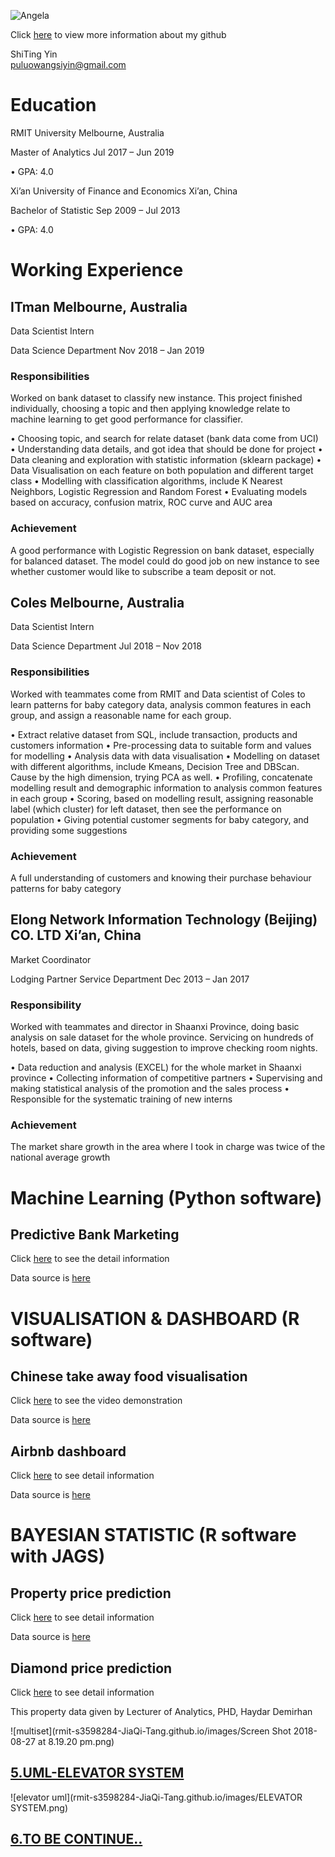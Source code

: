 ![Angela](rmit-s3645072-ShiTing-Yin.github.io/images/IMG_0582.jpg)

Click [here](https://github.com/s3645072) to view more information about my github


ShiTing Yin   
puluowangsiyin@gmail.com

# **Education**
RMIT University	    Melbourne, Australia

Master of Analytics	Jul 2017 – Jun 2019

•	GPA: 4.0

Xi’an University of Finance and Economics 	    Xi’an, China

Bachelor of Statistic	     Sep 2009 – Jul 2013

•	GPA: 4.0

# **Working Experience**

## ITman                        Melbourne, Australia
Data Scientist Intern

Data Science Department  	Nov 2018 – Jan 2019

### Responsibilities 
Worked on bank dataset to classify new instance. This project finished individually, choosing a topic and then applying knowledge relate to machine learning to get good performance for classifier. 

•	Choosing topic, and search for relate dataset (bank data come from UCI)
•	Understanding data details, and got idea that should be done for project
•	Data cleaning and exploration with statistic information (sklearn package)
•	Data Visualisation on each feature on both population and different target class
•	Modelling with classification algorithms, include K Nearest Neighbors, Logistic Regression and Random Forest
•	Evaluating models based on accuracy, confusion matrix, ROC curve and AUC area

### Achievement
A good performance with Logistic Regression on bank dataset, especially for balanced dataset. The model could do good job on new instance to see whether customer would like to subscribe a team deposit or not.

## Coles                          Melbourne, Australia
Data Scientist Intern

Data Science Department           Jul 2018 – Nov 2018

### Responsibilities 
Worked with teammates come from RMIT and Data scientist of Coles to learn patterns for baby category data, analysis common features in each group, and assign a reasonable name for each group.
 
•	Extract relative dataset from SQL, include transaction, products and customers information
•	Pre-processing data to suitable form and values for modelling
•	Analysis data with data visualisation
•	Modelling on dataset with different algorithms, include Kmeans, Decision Tree and DBScan. Cause by the high dimension, trying PCA as well.
•	Profiling, concatenate modelling result and demographic information to analysis common features in each group
•	Scoring, based on modelling result, assigning reasonable label (which cluster) for left dataset, then see the performance on population
•	Giving potential customer segments for baby category, and providing some suggestions 

### Achievement
A full understanding of customers and knowing their purchase behaviour patterns for baby category

## Elong Network Information Technology (Beijing) CO. LTD	                Xi’an, China
Market Coordinator

Lodging Partner Service Department	Dec 2013 – Jan 2017

### Responsibility
Worked with teammates and director in Shaanxi Province, doing basic analysis on sale dataset for the whole province. Servicing on hundreds of hotels, based on data, giving suggestion to improve checking room nights.

•	Data reduction and analysis (EXCEL) for the whole market in Shaanxi province
•	Collecting information of competitive partners
•	Supervising and making statistical analysis of the promotion and the sales process
•	Responsible for the systematic training of new interns

### Achievement
The market share growth in the area where I took in charge was twice of the national average growth

# **Machine Learning** (Python software)

## Predictive Bank Marketing
   Click [here](https://github.com/s3645072/Machine-Learning-by-Python/blob/master/Predictive%20Bank%20Marketing%20using%20Bank-addition-full%20Data.ipynb) to see the detail information
   
   Data source is [here](https://archive.ics.uci.edu/ml/datasets/bank+marketing)
   
   
# **VISUALISATION & DASHBOARD** (R software)

## Chinese take away food visualisation
   Click [here](https://drive.google.com/file/d/1nEnLNmvzsdbxjIpYCs4jD5TcsZpuhxGp/view) to see the video demonstration
   
   Data source is [here](https://www.kaggle.com/dustincm/chinese-delivery-drive/data)
   
## Airbnb dashboard
   Click [here](https://angelayin.shinyapps.io/apps/) to see detail information
   
   Data source is [here](https://www.kaggle.com/vfoufikos/airbnb-analysis-lisbon/data)
   
# **BAYESIAN STATISTIC** (R software with JAGS)

## Property price prediction
   Click [here](https://github.com/s3645072/Applied-Bayesian-Statistic/blob/master/MATH2269_Assignment2_s3645072_ShitingYin.pdf) to see detail information
   
   Data source is [here](https://www.kaggle.com/shivam2503/diamonds)
   
## Diamond price prediction
   Click [here](https://github.com/s3645072/Applied-Bayesian-Statistic/blob/master/Final_Project_s3645072_Shiting%20Yin.pdf) to see detail information
   
   This property data given by Lecturer of Analytics, PHD, Haydar Demirhan


![multiset](rmit-s3598284-JiaQi-Tang.github.io/images/Screen Shot 2018-08-27 at 8.19.20 pm.png)

## [5.UML-ELEVATOR SYSTEM](https://github.com/rmit-s3598284-JiaQi-Tang/Elevator)

![elevator uml](rmit-s3598284-JiaQi-Tang.github.io/images/ELEVATOR SYSTEM.png)

## [6.TO BE CONTINUE..](https://github.com/rmit-s3598284-JiaQi-Tang)
